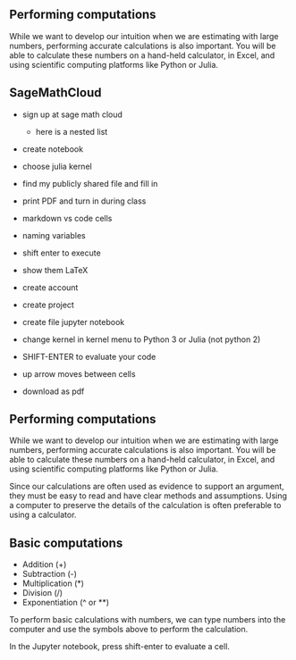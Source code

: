 ## Performing computations

While we want to develop our intuition when we are estimating with large
numbers, performing accurate calculations is also important.  You will
be able to calculate these numbers on a hand-held calculator, in Excel,
and using scientific computing platforms like Python or Julia.

## SageMathCloud

- sign up at sage math cloud
    - here is a nested list
- create notebook
- choose julia kernel
- find my publicly shared file and fill in
- print PDF and turn in during class
- markdown vs code cells
- naming variables
- shift enter to execute
- show them LaTeX


- create account
- create project
- create file jupyter notebook
- change kernel in kernel menu to Python 3 or Julia (not python 2)
- SHIFT-ENTER to evaluate your code
- up arrow moves between cells
- download as pdf

## Performing computations

While we want to develop our intuition when we are estimating with large
numbers, performing accurate calculations is also important.  You will
be able to calculate these numbers on a hand-held calculator, in Excel,
and using scientific computing platforms like Python or Julia.

Since our calculations are often used as evidence to support an
argument, they must be easy to read and have clear methods and
assumptions.  Using a computer to preserve the details of the
calculation is often preferable to using a calculator.

## Basic computations

- Addition (+)
- Subtraction (-)
- Multiplication (*)
- Division (/)
- Exponentiation (^ or **)

To perform basic calculations with numbers, we can type numbers into the
computer and use the symbols above to perform the calculation.

In the Jupyter notebook, press shift-enter to evaluate a cell.


